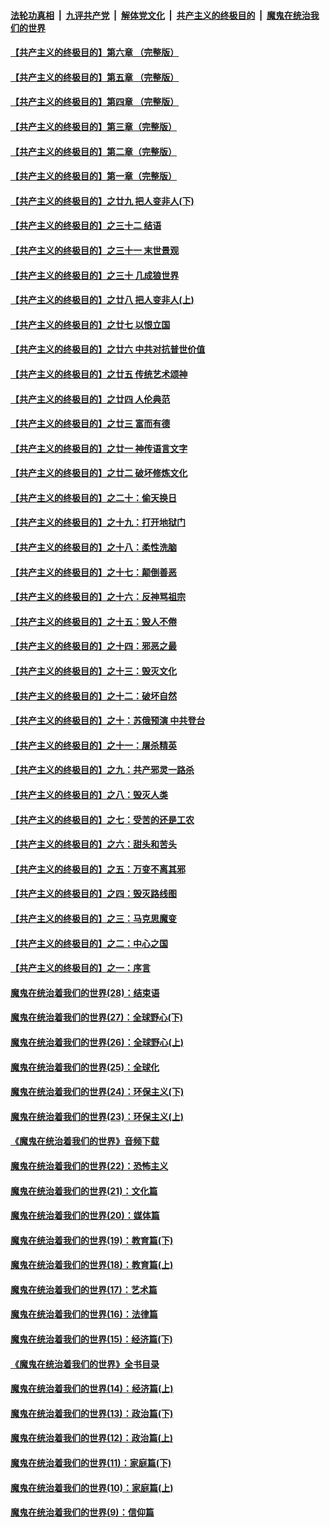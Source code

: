 ####  [法轮功真相](../../../../basic/blob/master/README.md?t=08190400) &nbsp;|&nbsp; [九评共产党](../../../../9ping.md/blob/master/README.md?t=08190400) &nbsp;|&nbsp; [解体党文化](../../../../jtdwh.md/blob/master/README.md?t=08190400)  &nbsp;|&nbsp; [共产主义的终极目的](../../../../gczydzjmd.md/blob/master/README.md?t=08190400) &nbsp;|&nbsp; [魔鬼在统治我们的世界](../../../../mgztzwmdsj.md/blob/master/README.md?t=08190400) 

#### [【共产主义的终极目的】第六章 （完整版）](../pages/nsc422/n11428913.md?t=08190400) 

#### [【共产主义的终极目的】第五章 （完整版）](../pages/nsc422/n11428912.md?t=08190400) 

#### [【共产主义的终极目的】第四章 （完整版）](../pages/nsc422/n11428907.md?t=08190400) 

#### [【共产主义的终极目的】第三章（完整版）](../pages/nsc422/n11428848.md?t=08190400) 

#### [【共产主义的终极目的】第二章（完整版）](../pages/nsc422/n11428831.md?t=08190400) 

#### [【共产主义的终极目的】第一章（完整版）](../pages/nsc422/n11417651.md?t=08190400) 

#### [【共产主义的终极目的】之廿九 把人变非人(下)](../pages/nsc422/n11344140.md?t=08190400) 

#### [【共产主义的终极目的】之三十二 结语](../pages/nsc422/n11360535.md?t=08190400) 

#### [【共产主义的终极目的】之三十一 末世景观](../pages/nsc422/n11351129.md?t=08190400) 

#### [【共产主义的终极目的】之三十 几成狼世界](../pages/nsc422/n11348280.md?t=08190400) 

#### [【共产主义的终极目的】之廿八 把人变非人(上)](../pages/nsc422/n11340492.md?t=08190400) 

#### [【共产主义的终极目的】之廿七 以恨立国](../pages/nsc422/n11336944.md?t=08190400) 

#### [【共产主义的终极目的】之廿六 中共对抗普世价值](../pages/nsc422/n11324785.md?t=08190400) 

#### [【共产主义的终极目的】之廿五 传统艺术颂神](../pages/nsc422/n11296396.md?t=08190400) 

#### [【共产主义的终极目的】之廿四 人伦典范](../pages/nsc422/n11296397.md?t=08190400) 

#### [【共产主义的终极目的】之廿三 富而有德](../pages/nsc422/n11283598.md?t=08190400) 

#### [【共产主义的终极目的】之廿一 神传语言文字](../pages/nsc422/n11263265.md?t=08190400) 

#### [【共产主义的终极目的】之廿二 破坏修炼文化](../pages/nsc422/n11245728.md?t=08190400) 

#### [【共产主义的终极目的】之二十：偷天换日](../pages/nsc422/n11238846.md?t=08190400) 

#### [【共产主义的终极目的】之十九：打开地狱门](../pages/nsc422/n11206376.md?t=08190400) 

#### [【共产主义的终极目的】之十八：柔性洗脑](../pages/nsc422/n11199994.md?t=08190400) 

#### [【共产主义的终极目的】之十七：颠倒善恶](../pages/nsc422/n11179782.md?t=08190400) 

#### [【共产主义的终极目的】之十六：反神骂祖宗](../pages/nsc422/n11166798.md?t=08190400) 

#### [【共产主义的终极目的】之十五：毁人不倦](../pages/nsc422/n11166792.md?t=08190400) 

#### [【共产主义的终极目的】之十四：邪恶之最](../pages/nsc422/n11150249.md?t=08190400) 

#### [【共产主义的终极目的】之十三：毁灭文化](../pages/nsc422/n11135227.md?t=08190400) 

#### [【共产主义的终极目的】之十二：破坏自然](../pages/nsc422/n11135214.md?t=08190400) 

#### [【共产主义的终极目的】之十：苏俄预演 中共登台](../pages/nsc422/n11118424.md?t=08190400) 

#### [【共产主义的终极目的】之十一：屠杀精英](../pages/nsc422/n11118442.md?t=08190400) 

#### [【共产主义的终极目的】之九：共产邪灵一路杀](../pages/nsc422/n11114139.md?t=08190400) 

#### [【共产主义的终极目的】之八：毁灭人类](../pages/nsc422/n11108503.md?t=08190400) 

#### [【共产主义的终极目的】之七：受苦的还是工农](../pages/nsc422/n11101809.md?t=08190400) 

#### [【共产主义的终极目的】之六：甜头和苦头](../pages/nsc422/n11096971.md?t=08190400) 

#### [【共产主义的终极目的】之五：万变不离其邪](../pages/nsc422/n11091285.md?t=08190400) 

#### [【共产主义的终极目的】之四：毁灭路线图](../pages/nsc422/n11086284.md?t=08190400) 

#### [【共产主义的终极目的】之三：马克思魔变](../pages/nsc422/n11061941.md?t=08190400) 

#### [【共产主义的终极目的】之二：中心之国](../pages/nsc422/n11047728.md?t=08190400) 

#### [【共产主义的终极目的】之一：序言](../pages/nsc422/n11086077.md?t=08190400) 

#### [魔鬼在统治着我们的世界(28)：结束语](../pages/nsc422/n10936246.md?t=08190400) 

#### [魔鬼在统治着我们的世界(27)：全球野心(下)](../pages/nsc422/n10928319.md?t=08190400) 

#### [魔鬼在统治着我们的世界(26)：全球野心(上)](../pages/nsc422/n10900318.md?t=08190400) 

#### [魔鬼在统治着我们的世界(25)：全球化](../pages/nsc422/n10788205.md?t=08190400) 

#### [魔鬼在统治着我们的世界(24)：环保主义(下)](../pages/nsc422/n10695307.md?t=08190400) 

#### [魔鬼在统治着我们的世界(23)：环保主义(上)](../pages/nsc422/n10688613.md?t=08190400) 

#### [《魔鬼在统治着我们的世界》音频下载](../pages/nsc422/n10635553.md?t=08190400) 

#### [魔鬼在统治着我们的世界(22)：恐怖主义](../pages/nsc422/n10614727.md?t=08190400) 

#### [魔鬼在统治着我们的世界(21)：文化篇](../pages/nsc422/n10597706.md?t=08190400) 

#### [魔鬼在统治着我们的世界(20)：媒体篇](../pages/nsc422/n10586579.md?t=08190400) 

#### [魔鬼在统治着我们的世界(19)：教育篇(下)](../pages/nsc422/n10564808.md?t=08190400) 

#### [魔鬼在统治着我们的世界(18)：教育篇(上)](../pages/nsc422/n10526970.md?t=08190400) 

#### [魔鬼在统治着我们的世界(17)：艺术篇](../pages/nsc422/n10499093.md?t=08190400) 

#### [魔鬼在统治着我们的世界(16)：法律篇](../pages/nsc422/n10485969.md?t=08190400) 

#### [魔鬼在统治着我们的世界(15)：经济篇(下)](../pages/nsc422/n10469975.md?t=08190400) 

#### [《魔鬼在统治着我们的世界》全书目录](../pages/nsc422/n10464261.md?t=08190400) 

#### [魔鬼在统治着我们的世界(14)：经济篇(上)](../pages/nsc422/n10457370.md?t=08190400) 

#### [魔鬼在统治着我们的世界(13)：政治篇(下)](../pages/nsc422/n10448270.md?t=08190400) 

#### [魔鬼在统治着我们的世界(12)：政治篇(上)](../pages/nsc422/n10444576.md?t=08190400) 

#### [魔鬼在统治着我们的世界(11)：家庭篇(下)](../pages/nsc422/n10440961.md?t=08190400) 

#### [魔鬼在统治着我们的世界(10)：家庭篇(上)](../pages/nsc422/n10435448.md?t=08190400) 

#### [魔鬼在统治着我们的世界(9)：信仰篇](../pages/nsc422/n10432159.md?t=08190400) 

